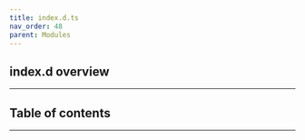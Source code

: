 ```yaml
---
title: index.d.ts
nav_order: 48
parent: Modules
---
```


## index.d overview

---

<h2 class="text-delta">Table of contents</h2>

---
